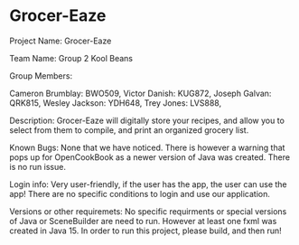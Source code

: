 # Grocer-Eaze
Project Name: Grocer-Eaze

Team Name: Group 2 Kool Beans

Group Members: 

Cameron Brumblay: BWO509,
Victor Danish: KUG872,
Joseph Galvan: QRK815,
Wesley Jackson: YDH648,
Trey Jones: LVS888,


Description:
Grocer-Eaze will digitally store your recipes, and allow you to select from them to compile, and print an organized grocery list. 

Known Bugs: None that we have noticed. There is however a warning that pops up for OpenCookBook as a newer version of Java was created. There is no run issue.

Login info: Very user-friendly, if the user has the app, the user can use the app! There are no specific conditions to login and use our application.

Versions or other requiremets: No specific requirments or special versions of Java or SceneBuilder are need to run. However at least one fxml was created in Java 15. In order to run this project, please build, and then run!
